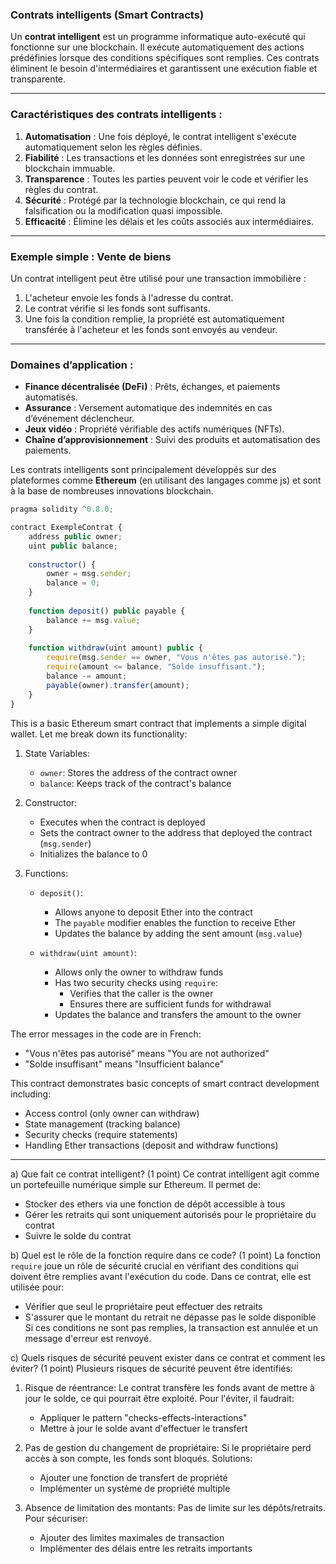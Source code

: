 ### **Contrats intelligents (Smart Contracts)**

Un **contrat intelligent** est un programme informatique auto-exécuté qui fonctionne sur une blockchain. Il exécute automatiquement des actions prédéfinies lorsque des conditions spécifiques sont remplies. Ces contrats éliminent le besoin d'intermédiaires et garantissent une exécution fiable et transparente.

---

### **Caractéristiques des contrats intelligents :**

1. **Automatisation** : Une fois déployé, le contrat intelligent s'exécute automatiquement selon les règles définies.
2. **Fiabilité** : Les transactions et les données sont enregistrées sur une blockchain immuable.
3. **Transparence** : Toutes les parties peuvent voir le code et vérifier les règles du contrat.
4. **Sécurité** : Protégé par la technologie blockchain, ce qui rend la falsification ou la modification quasi impossible.
5. **Efficacité** : Élimine les délais et les coûts associés aux intermédiaires.

---

### **Exemple simple : Vente de biens**

Un contrat intelligent peut être utilisé pour une transaction immobilière :

1. L'acheteur envoie les fonds à l'adresse du contrat.
2. Le contrat vérifie si les fonds sont suffisants.
3. Une fois la condition remplie, la propriété est automatiquement transférée à l'acheteur et les fonds sont envoyés au vendeur.

---

### **Domaines d’application :**

- **Finance décentralisée (DeFi)** : Prêts, échanges, et paiements automatisés.
- **Assurance** : Versement automatique des indemnités en cas d’événement déclencheur.
- **Jeux vidéo** : Propriété vérifiable des actifs numériques (NFTs).
- **Chaîne d’approvisionnement** : Suivi des produits et automatisation des paiements.

Les contrats intelligents sont principalement développés sur des plateformes comme **Ethereum** (en utilisant des langages comme js) et sont à la base de nombreuses innovations blockchain.

```js
pragma solidity ^0.8.0;

contract ExempleContrat {
    address public owner;
    uint public balance;
    
    constructor() {
        owner = msg.sender;
        balance = 0;
    }
    
    function deposit() public payable {
        balance += msg.value;
    }
    
    function withdraw(uint amount) public {
        require(msg.sender == owner, "Vous n'êtes pas autorisé.");
        require(amount <= balance, "Solde insuffisant.");
        balance -= amount;
        payable(owner).transfer(amount);
    }
}
```

This is a basic Ethereum smart contract that implements a simple digital wallet. Let me break down its functionality:

1. State Variables:
   - `owner`: Stores the address of the contract owner
   - `balance`: Keeps track of the contract's balance

2. Constructor:
   - Executes when the contract is deployed
   - Sets the contract owner to the address that deployed the contract (`msg.sender`)
   - Initializes the balance to 0

3. Functions:
   - `deposit()`: 
     - Allows anyone to deposit Ether into the contract
     - The `payable` modifier enables the function to receive Ether
     - Updates the balance by adding the sent amount (`msg.value`)
   
   - `withdraw(uint amount)`:
     - Allows only the owner to withdraw funds
     - Has two security checks using `require`:
       - Verifies that the caller is the owner
       - Ensures there are sufficient funds for withdrawal
     - Updates the balance and transfers the amount to the owner

The error messages in the code are in French:
- "Vous n'êtes pas autorisé" means "You are not authorized"
- "Solde insuffisant" means "Insufficient balance"

This contract demonstrates basic concepts of smart contract development including:
- Access control (only owner can withdraw)
- State management (tracking balance)
- Security checks (require statements)
- Handling Ether transactions (deposit and withdraw functions)

---

a) Que fait ce contrat intelligent? (1 point)
Ce contrat intelligent agit comme un portefeuille numérique simple sur Ethereum. Il permet de:
- Stocker des ethers via une fonction de dépôt accessible à tous
- Gérer les retraits qui sont uniquement autorisés pour le propriétaire du contrat
- Suivre le solde du contrat

b) Quel est le rôle de la fonction require dans ce code? (1 point)
La fonction `require` joue un rôle de sécurité crucial en vérifiant des conditions qui doivent être remplies avant l'exécution du code. Dans ce contrat, elle est utilisée pour:
- Vérifier que seul le propriétaire peut effectuer des retraits
- S'assurer que le montant du retrait ne dépasse pas le solde disponible
Si ces conditions ne sont pas remplies, la transaction est annulée et un message d'erreur est renvoyé.

c) Quels risques de sécurité peuvent exister dans ce contrat et comment les éviter? (1 point)
Plusieurs risques de sécurité peuvent être identifiés:

1. Risque de réentrance: Le contrat transfère les fonds avant de mettre à jour le solde, ce qui pourrait être exploité. Pour l'éviter, il faudrait:
   - Appliquer le pattern "checks-effects-interactions"
   - Mettre à jour le solde avant d'effectuer le transfert

2. Pas de gestion du changement de propriétaire: Si le propriétaire perd accès à son compte, les fonds sont bloqués. Solutions:
   - Ajouter une fonction de transfert de propriété
   - Implémenter un système de propriété multiple

3. Absence de limitation des montants: Pas de limite sur les dépôts/retraits. Pour sécuriser:
   - Ajouter des limites maximales de transaction
   - Implémenter des délais entre les retraits importants


